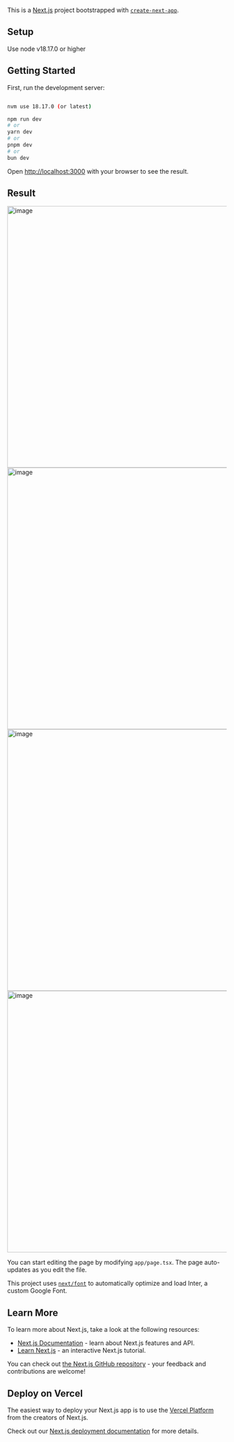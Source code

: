 This is a [Next.js](https://nextjs.org/) project bootstrapped with [`create-next-app`](https://github.com/vercel/next.js/tree/canary/packages/create-next-app).

## Setup

Use node v18.17.0 or higher

## Getting Started

First, run the development server:

```bash

nvm use 18.17.0 (or latest)

npm run dev
# or
yarn dev
# or
pnpm dev
# or
bun dev
```

Open [http://localhost:3000](http://localhost:3000) with your browser to see the result.

## Result

<img width="600" alt="image" src="https://github.com/mrtongkatali/docsmit-demo/assets/3377077/3cf3a257-8470-4fed-a76f-a768e3cd3e84">
<img width="600" alt="image" src="https://github.com/mrtongkatali/docsmit-demo/assets/3377077/358e4e8d-ab20-49fa-bc33-6d3eb0ca0f19">
<img width="600" alt="image" src="https://github.com/mrtongkatali/docsmit-demo/assets/3377077/c3acf89b-ce22-4607-983a-736bfc452c09">
<img width="600" alt="image" src="https://github.com/mrtongkatali/docsmit-demo/assets/3377077/bfe052af-41f5-4c12-838a-a741b74ad51c">

You can start editing the page by modifying `app/page.tsx`. The page auto-updates as you edit the file.

This project uses [`next/font`](https://nextjs.org/docs/basic-features/font-optimization) to automatically optimize and load Inter, a custom Google Font.

## Learn More

To learn more about Next.js, take a look at the following resources:

- [Next.js Documentation](https://nextjs.org/docs) - learn about Next.js features and API.
- [Learn Next.js](https://nextjs.org/learn) - an interactive Next.js tutorial.

You can check out [the Next.js GitHub repository](https://github.com/vercel/next.js/) - your feedback and contributions are welcome!

## Deploy on Vercel

The easiest way to deploy your Next.js app is to use the [Vercel Platform](https://vercel.com/new?utm_medium=default-template&filter=next.js&utm_source=create-next-app&utm_campaign=create-next-app-readme) from the creators of Next.js.

Check out our [Next.js deployment documentation](https://nextjs.org/docs/deployment) for more details.
